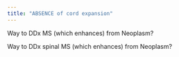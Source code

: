 ```yaml
---
title: "ABSENCE of cord expansion"
---
```

Way to DDx MS (which enhances) from Neoplasm?

Way to DDx spinal MS (which enhances) from Neoplasm?

